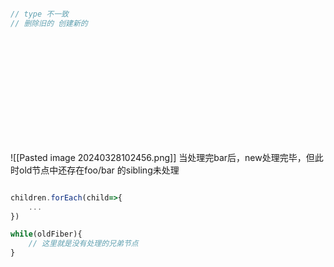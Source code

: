

```js

// type 不一致
// 删除旧的 创建新的















```



![[Pasted image 20240328102456.png]]
当处理完bar后，new处理完毕，但此时old节点中还存在foo/bar 的sibling未处理

```js

children.forEach(child=>{
	...
})

while(oldFiber){
	// 这里就是没有处理的兄弟节点
}


```